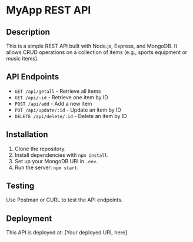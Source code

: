 # MyApp REST API

## Description
This is a simple REST API built with Node.js, Express, and MongoDB. It allows CRUD operations on a collection of items (e.g., sports equipment or music items).

## API Endpoints
- `GET /api/getall` - Retrieve all items
- `GET /api/:id` - Retrieve one item by ID
- `POST /api/add` - Add a new item
- `PUT /api/update/:id` - Update an item by ID
- `DELETE /api/delete/:id` - Delete an item by ID

## Installation
1. Clone the repository.
2. Install dependencies with `npm install`.
3. Set up your MongoDB URI in `.env`.
4. Run the server: `npm start`.

## Testing
Use Postman or CURL to test the API endpoints.

## Deployment
This API is deployed at: [Your deployed URL here]
